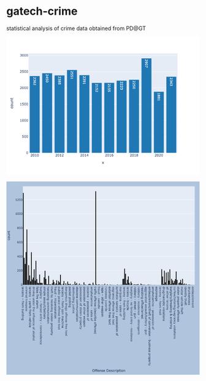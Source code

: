 # gatech-crime
statistical analysis of crime data obtained from PD@GT 

![](./CrimePerYear.png)


![](./OffenseType.png)